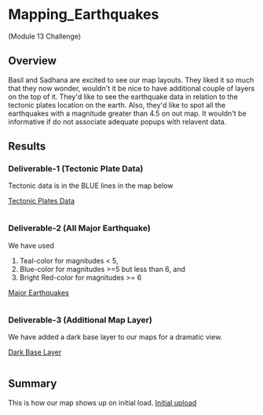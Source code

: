 # Mapping_Earthquakes
(Module 13 Challenge)

## Overview
Basil and Sadhana are excited to see our map layouts. They liked it so much that they now wonder, wouldn't it be nice to have additional couple of layers on the top of it. They'd like to see the earthquake data in relation to the tectonic plates location on the earth. Also, they'd like to spot all the earthquakes with a magnitude greater than 4.5 on out map. It wouldn't be informative if do not associate adequate popups with relavent data.

## Results
### Deliverable-1 (Tectonic Plate Data)
Tectonic data is in the BLUE lines in the map below

[Tectonic Plates Data]()

![]()

### Deliverable-2 (All Major Earthquake)
We have used 
1. Teal-color for magnitudes < 5,
1. Blue-color for magnitudes >=5 but less than 6, and
1. Bright Red-color for magnitudes >= 6

[Major Earthquakes]()

![]()

### Deliverable-3 (Additional Map Layer)
We have added a dark base layer to our maps for a dramatic view.

[Dark Base Layer]()

![]()

## Summary
This is how our map shows up on initial load.
[Initial upload]()
![]()


